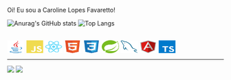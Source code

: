 Oi! Eu sou a Caroline Lopes Favaretto!

  ![Anurag's GitHub stats](https://github-readme-stats.vercel.app/api?username=CarolLopesFavaretto&show_icons=true&theme=dracula ) ![Top Langs](https://github-readme-stats.vercel.app/api/top-langs/?username=CarolLopesFavaretto&layout=compact&theme=dracula)
  
  </div>
<div style="display: inline_block"><br>
   <img align="center" alt="Carol-CSS" height="30" width="40" src="https://raw.githubusercontent.com/devicons/devicon/master/icons/java/java-original.svg">
  <img align="center" alt="Carol-Js" height="30" width="40" src="https://raw.githubusercontent.com/devicons/devicon/master/icons/javascript/javascript-plain.svg">
  <img align="center" alt="Carol-React" height="30" width="40" src="https://raw.githubusercontent.com/devicons/devicon/master/icons/react/react-original.svg">
  <img align="center" alt="Carol-HTML" height="30" width="40" src="https://raw.githubusercontent.com/devicons/devicon/master/icons/html5/html5-original.svg">
  <img align="center" alt="Carol-CSS" height="30" width="40" src="https://raw.githubusercontent.com/devicons/devicon/master/icons/css3/css3-original.svg">
   <img align="center" alt="Carol-Spring" height="30" width="40" src="https://raw.githubusercontent.com/devicons/devicon/master/icons/spring/spring-original.svg">
   <img align="center" alt="Carol-Mysql" height="30" width="40" src="https://raw.githubusercontent.com/devicons/devicon/master/icons/mysql/mysql-original.svg">
   <img align="center" alt="Carol-Angular" height="30" width="40" src="https://raw.githubusercontent.com/devicons/devicon/master/icons/angularjs/angularjs-original.svg">
  <img align="center" alt="Carol-Angular" height="30" width="40" src="https://raw.githubusercontent.com/devicons/devicon/master/icons/typescript/typescript-original.svg">
 
 
</div>
  
   <hr>
 
<div> 
  
  <a href="https://www.instagram.com/carolinelopesfvt/" target="_blank"><img src="https://img.shields.io/badge/-Instagram-%23E4405F?style=for-the-badge&logo=instagram&logoColor=white" target="_blank"></a>
  <a href="https://www.linkedin.com/in/caroline-lopes-favaretto/" target="_blank"><img src="https://img.shields.io/badge/-LinkedIn-%230077B5?style=for-the-badge&logo=linkedin&logoColor=white" target="_blank"></a> 
 
  
